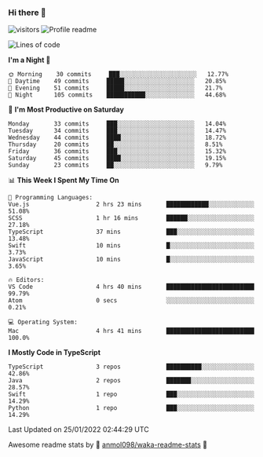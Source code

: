 ### Hi there 👋  
![visitors](https://visitor-badge.laobi.icu/badge?page_id=leverglowh) ![Profile readme](https://github.com/leverglowh/leverglowh/workflows/Profile%20readme/badge.svg?branch=master)

<!--START_SECTION:waka-->
![Lines of code](https://img.shields.io/badge/From%20Hello%20World%20I%27ve%20Written-17%20Thousand%20lines%20of%20code-blue)

**I'm a Night 🦉** 

```text
🌞 Morning    30 commits     ███░░░░░░░░░░░░░░░░░░░░░░   12.77% 
🌆 Daytime    49 commits     █████░░░░░░░░░░░░░░░░░░░░   20.85% 
🌃 Evening    51 commits     █████░░░░░░░░░░░░░░░░░░░░   21.7% 
🌙 Night      105 commits    ███████████░░░░░░░░░░░░░░   44.68%

```
📅 **I'm Most Productive on Saturday** 

```text
Monday       33 commits     ███░░░░░░░░░░░░░░░░░░░░░░   14.04% 
Tuesday      34 commits     ███░░░░░░░░░░░░░░░░░░░░░░   14.47% 
Wednesday    44 commits     ████░░░░░░░░░░░░░░░░░░░░░   18.72% 
Thursday     20 commits     ██░░░░░░░░░░░░░░░░░░░░░░░   8.51% 
Friday       36 commits     ███░░░░░░░░░░░░░░░░░░░░░░   15.32% 
Saturday     45 commits     ████░░░░░░░░░░░░░░░░░░░░░   19.15% 
Sunday       23 commits     ██░░░░░░░░░░░░░░░░░░░░░░░   9.79%

```


📊 **This Week I Spent My Time On** 

```text
💬 Programming Languages: 
Vue.js                   2 hrs 23 mins       ████████████░░░░░░░░░░░░░   51.08% 
SCSS                     1 hr 16 mins        ██████░░░░░░░░░░░░░░░░░░░   27.18% 
TypeScript               37 mins             ███░░░░░░░░░░░░░░░░░░░░░░   13.48% 
Swift                    10 mins             █░░░░░░░░░░░░░░░░░░░░░░░░   3.73% 
JavaScript               10 mins             █░░░░░░░░░░░░░░░░░░░░░░░░   3.65%

🔥 Editors: 
VS Code                  4 hrs 40 mins       █████████████████████████   99.79% 
Atom                     0 secs              ░░░░░░░░░░░░░░░░░░░░░░░░░   0.21%

💻 Operating System: 
Mac                      4 hrs 41 mins       █████████████████████████   100.0%

```

**I Mostly Code in TypeScript** 

```text
TypeScript               3 repos             ██████████░░░░░░░░░░░░░░░   42.86% 
Java                     2 repos             ███████░░░░░░░░░░░░░░░░░░   28.57% 
Swift                    1 repo              ███░░░░░░░░░░░░░░░░░░░░░░   14.29% 
Python                   1 repo              ███░░░░░░░░░░░░░░░░░░░░░░   14.29%

```



 Last Updated on 25/01/2022 02:44:29 UTC
<!--END_SECTION:waka-->


Awesome readme stats by :star2: [anmol098/waka-readme-stats](https://github.com/anmol098/waka-readme-stats) :star2:
